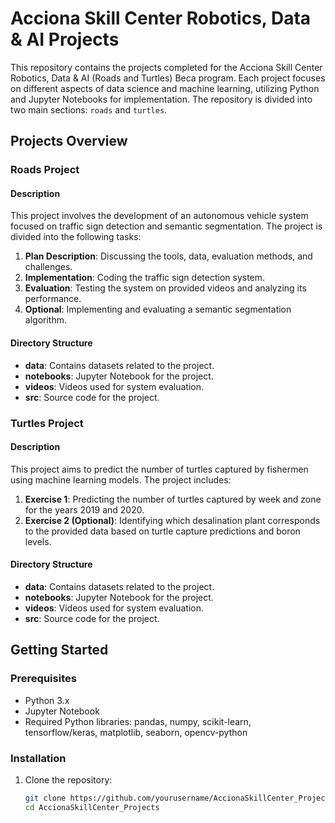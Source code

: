 # Acciona Skill Center Robotics, Data & AI Projects

This repository contains the projects completed for the Acciona Skill Center Robotics, Data & AI (Roads and Turtles) Beca program. Each project focuses on different aspects of data science and machine learning, utilizing Python and Jupyter Notebooks for implementation. The repository is divided into two main sections: `roads` and `turtles`.

## Projects Overview

### Roads Project

#### Description
This project involves the development of an autonomous vehicle system focused on traffic sign detection and semantic segmentation. The project is divided into the following tasks:
1. **Plan Description**: Discussing the tools, data, evaluation methods, and challenges.
2. **Implementation**: Coding the traffic sign detection system.
3. **Evaluation**: Testing the system on provided videos and analyzing its performance.
4. **Optional**: Implementing and evaluating a semantic segmentation algorithm.

#### Directory Structure
- **data**: Contains datasets related to the project.
- **notebooks**: Jupyter Notebook for the project.
- **videos**: Videos used for system evaluation.
- **src**: Source code for the project.

### Turtles Project

#### Description
This project aims to predict the number of turtles captured by fishermen using machine learning models. The project includes:
1. **Exercise 1**: Predicting the number of turtles captured by week and zone for the years 2019 and 2020.
2. **Exercise 2 (Optional)**: Identifying which desalination plant corresponds to the provided data based on turtle capture predictions and boron levels.

#### Directory Structure
- **data**: Contains datasets related to the project.
- **notebooks**: Jupyter Notebook for the project.
- **videos**: Videos used for system evaluation.
- **src**: Source code for the project.

## Getting Started

### Prerequisites
- Python 3.x
- Jupyter Notebook
- Required Python libraries: pandas, numpy, scikit-learn, tensorflow/keras, matplotlib, seaborn, opencv-python

### Installation
1. Clone the repository:
   ```bash
   git clone https://github.com/yourusername/AccionaSkillCenter_Projects.git
   cd AccionaSkillCenter_Projects
